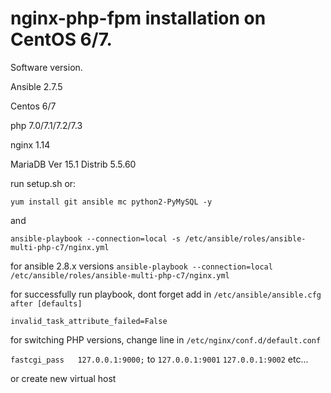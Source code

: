 # nginx-php-fpm installation on CentOS 6/7.

Software version.

Ansible 2.7.5

Centos 6/7

php 7.0/7.1/7.2/7.3

nginx 1.14

MariaDB Ver 15.1 Distrib 5.5.60


run setup.sh or: 

``` yum install git ansible mc python2-PyMySQL -y ```

and

``` ansible-playbook --connection=local -s /etc/ansible/roles/ansible-multi-php-c7/nginx.yml ```

for ansible 2.8.x versions
``` ansible-playbook --connection=local /etc/ansible/roles/ansible-multi-php-c7/nginx.yml ```


for successfully run playbook, dont forget add in ```/etc/ansible/ansible.cfg after [defaults]```

```invalid_task_attribute_failed=False```


for switching PHP versions, change line in ```/etc/nginx/conf.d/default.conf```

``` fastcgi_pass   127.0.0.1:9000; ``` to ```127.0.0.1:9001``` ```127.0.0.1:9002``` etc...

or create new virtual host



